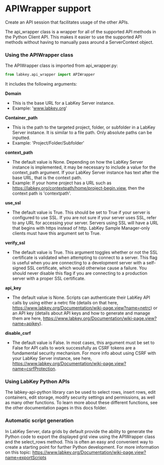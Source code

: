 # APIWrapper support

Create an API session that facilitates usage of the other APIs. 

The api_wrapper class is a wrapper for all of the supported API methods in the Python Client API. This makes it easier to use the supported API methods without having to manually pass around a ServerContext object.

### Using the APIWrapper class

The APIWrapper class is imported from api_wrapper.py:

```python
from labkey.api_wrapper import APIWrapper
```

It includes the following arguments:

**Domain**
- This is the base URL for a LabKey Server instance.
- Example: 'www.labkey.org'

**Container_path**
- This is the path to the targeted project, folder, or subfolder in a LabKey Server instance. It is similar to a file path. Only absolute paths can be inputted.
- Example: 'Project/Folder/Subfolder'

**context_path** 
- The default value is None. Depending on how the LabKey Server instance is implemented, it may be necessary to include a value for the context_path argument. If your LabKey Server instance has text after the base URL, that is the context path. 
- Example: If your home project has a URL such as https://labkey.org/contextpath/home/project-begin.view, then the context path is 'contextpath'.

**use_ssl**
- The default value is True. This should be set to True if your server is configured to use SSL. If you are not sure if your server uses SSL, refer to any URL for accessing your server. Servers using SSL will have a URL that begins with https instead of http. LabKey Sample Manager-only clients must have this argument set to True.

**verify_ssl**
- The default value is True. This argument toggles whether or not the SSL certificate is validated when attempting to connect to a server. This flag is useful when you are connecting to a development server with a self-signed SSL certificate, which would otherwise cause a failure. You should never disable this flag if you are connecting to a production server with a proper SSL certificate.

**api_key**
- The default value is None. Scripts can authenticate their LabKey API calls by using either a netrc file (details on that here, https://www.labkey.org/Documentation/wiki-page.view?name=netrc) or an API key (details about API keys and how to generate and manage them are here, https://www.labkey.org/Documentation/wiki-page.view?name=apikey). 

**disable_csrf** 
- The default value is False. In most cases, this argument must be set to False for API calls to work successfully as CSRF tokens are a fundamental security mechanism. For more info about using CSRF with your LabKey Server instance, see here, https://www.labkey.org/Documentation/wiki-page.view?name=csrfProtection.


### Using LabKey Python APIs 

The labkey-api-python library can be used to select rows, insert rows, edit containers, edit storage, modify security settings and permissions, as well as many other functions. To learn more about these different functions, see the other documentation pages in this docs folder.

### Automatic script generation

In LabKey Server, data grids by default provide the ability to generate the Python code to export the displayed grid view using the APIWrapper class and the select_rows method. This is often an easy and convenient way to create a starting point for further Python development. For more information on this topic: https://www.labkey.org/Documentation/wiki-page.view?name=exportScripts
